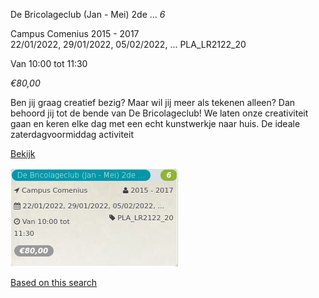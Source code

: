De Bricolageclub (Jan - Mei) 2de ... *6*

Campus Comenius 2015 - 2017  
22/01/2022, 29/01/2022, 05/02/2022, ... PLA\_LR2122\_20  

Van 10:00 tot 11:30

*€80,00*

  

Ben jij graag creatief bezig? Maar wil jij meer als tekenen alleen? Dan behoord jij tot de bende van De Bricolageclub! We laten onze creativiteit gaan en keren elke dag met een echt kunstwerkje naar huis. De ideale zaterdagvoormiddag activiteit

[Bekijk](https://tickets.vgc.be/activity/subscribe/PLA_LR2122_20)

![](68217.png)

[Based on this search](https://tickets.vgc.be/activity/index?&vrijeplaatsen=1&Age%5B%5D=3%2C5&entity=286)